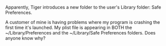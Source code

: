 Apparently, Tiger introduces a new folder to the user's Library folder: Safe Preferences. 

A customer of mine is having problems where my program is crashing the first time it's launched.  My plist file is appearing in BOTH the ~/Library/Preferences and the ~/Library/Safe Preferences folders.  Does anyone know why?
